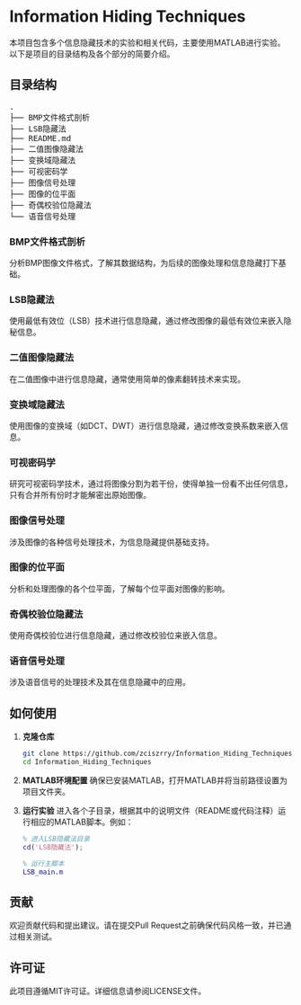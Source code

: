 # Information Hiding Techniques

本项目包含多个信息隐藏技术的实验和相关代码，主要使用MATLAB进行实验。以下是项目的目录结构及各个部分的简要介绍。

## 目录结构

<pre>
.
├── BMP文件格式剖析
├── LSB隐藏法
├── README.md
├── 二值图像隐藏法
├── 变换域隐藏法
├── 可视密码学
├── 图像信号处理
├── 图像的位平面
├── 奇偶校验位隐藏法
└── 语音信号处理
</pre>


### BMP文件格式剖析
分析BMP图像文件格式，了解其数据结构，为后续的图像处理和信息隐藏打下基础。

### LSB隐藏法
使用最低有效位（LSB）技术进行信息隐藏，通过修改图像的最低有效位来嵌入隐秘信息。

### 二值图像隐藏法
在二值图像中进行信息隐藏，通常使用简单的像素翻转技术来实现。

### 变换域隐藏法
使用图像的变换域（如DCT、DWT）进行信息隐藏，通过修改变换系数来嵌入信息。

### 可视密码学
研究可视密码学技术，通过将图像分割为若干份，使得单独一份看不出任何信息，只有合并所有份时才能解密出原始图像。

### 图像信号处理
涉及图像的各种信号处理技术，为信息隐藏提供基础支持。

### 图像的位平面
分析和处理图像的各个位平面，了解每个位平面对图像的影响。

### 奇偶校验位隐藏法
使用奇偶校验位进行信息隐藏，通过修改校验位来嵌入信息。

### 语音信号处理
涉及语音信号的处理技术及其在信息隐藏中的应用。

## 如何使用

1. **克隆仓库**
    ```bash
    git clone https://github.com/zciszrry/Information_Hiding_Techniques.git
    cd Information_Hiding_Techniques
    ```

2. **MATLAB环境配置**
    确保已安装MATLAB，打开MATLAB并将当前路径设置为项目文件夹。

3. **运行实验**
    进入各个子目录，根据其中的说明文件（README或代码注释）运行相应的MATLAB脚本。例如：
    ```matlab
    % 进入LSB隐藏法目录
    cd('LSB隐藏法');
    
    % 运行主脚本
    LSB_main.m
    ```

## 贡献

欢迎贡献代码和提出建议。请在提交Pull Request之前确保代码风格一致，并已通过相关测试。

## 许可证

此项目遵循MIT许可证。详细信息请参阅LICENSE文件。
